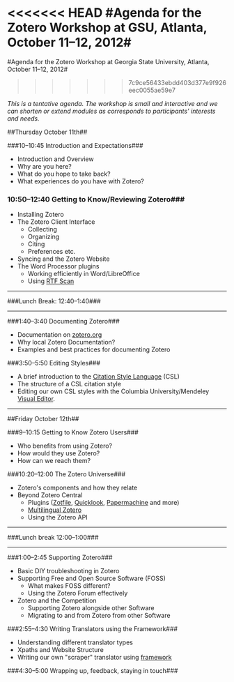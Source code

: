 <<<<<<< HEAD
#Agenda for the Zotero Workshop at GSU, Atlanta, October 11&ndash;12, 2012#
=======
#Agenda for the Zotero Workshop at Georgia State University, Atlanta, October 11&ndash;12, 2012#
>>>>>>> 7c9ce56433ebdd403d377e9f926eec0055ae59e7

*This is a tentative agenda. The workshop is small and interactive and we can shorten or extend modules as corresponds to participants' interests and needs.* 

##Thursday October 11th##

###10&ndash;10:45 Introduction and Expectations###
* Introduction and Overview
* Why are you here?
* What do you hope to take back?
* What experiences do you have with Zotero?

### 10:50&ndash;12:40 Getting to Know/Reviewing Zotero###
* Installing Zotero
* The Zotero Client Interface
	+ Collecting
	+ Organizing
	+ Citing
	+ Preferences etc.
* Syncing and the Zotero Website
* The Word Processor plugins
	+ Working efficiently in Word/LibreOffice
	+ Using [RTF Scan](http://www.zotero.org/support/rtf_scan)

*** 
###Lunch Break: 12:40&ndash;1:40###
***

###1:40&ndash;3:40 Documenting Zotero###
* Documentation on [zotero.org](http://http://www.zotero.org/support)
* Why local Zotero Documentation?
* Examples and best practices for documenting Zotero


###3:50&ndash;5:50 Editing Styles###
* A brief introduction to the [Citation Style Language](http://citationstyles.org/) (CSL)
* The structure of a CSL citation style
* Editing our own CSL styles with the Columbia University/Mendeley [Visual Editor](http://steveridout.com/csl/about/).

***
##Friday October 12th##


###9&ndash;10:15 Getting to Know Zotero Users###
* Who benefits from using Zotero?
* How would they use Zotero?
* How can we reach them?

###10:20&ndash;12:00 The Zotero Universe###
* Zotero's components and how they relate
* Beyond Zotero Central
	+ Plugins ([Zotfile](http://www.columbia.edu/~jpl2136/zotfile.html), [Quicklook](https://addons.mozilla.org/en-US/firefox/addon/zoteroquicklook/), [Papermachine](http://chrisjr.github.com/papermachines/) and more)
	+ [Multilingual Zotero](http://citationstylist.org/)
	+ Using the Zotero API


***
###Lunch break 12:00&ndash;1:00###
***

###1:00&ndash;2:45 Supporting Zotero###
* Basic DIY troubleshooting in Zotero
* Supporting Free and Open Source Software (FOSS)
	+ What makes FOSS different?
	+ Using the Zotero Forum effectively
* Zotero and the Competition
	+ Supporting Zotero alongside other Software
	+ Migrating to and from Zotero from other Software

###2:55&ndash;4:30 Writing Translators using the Framework###
* Understanding different translator types
* Xpaths and Website Structure
* Writing our own "scraper" translator using [framework](http://www.zotero.org/support/dev/translators/framework)

###4:30&ndash;5:00 Wrapping up, feedback, staying in touch###
